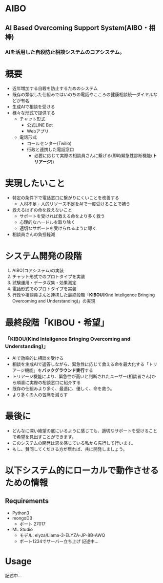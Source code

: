 # AIBO
## AI Based Overcoming Support System(AIBO・相棒)
### AIを活用した自殺防止相談システムのコアシステム。

# 概要
- 近年増加する自殺を防止するためのシステム
- 既存の類似した仕組みではいのちの電話やこころの健康相談統一ダイヤルなどが有名
- 生成AIで相談を受ける
- 様々な形式で提供する
  - チャット形式
    - 公式LINE Bot
    - Webアプリ
  - 電話形式
    - コールセンター(Twilio)
    - 行政と連携した電話窓口
      - 必要に応じて実際の相談員さんに繋げる(即時緊急性診断機能(**トリアージ**))

# 実現したいこと
- 特定の条件下で電話窓口に繋がりにくいことを改善する
  - 人材不足・人的リソース不足をAIで一度受けることで補う
- 救えるはずの命を救えないこと
  - サポートを受ければ救える命をより多く救う
  - 心理的なハードルを取り除く
  - 適切なサポートを受けられるように導く
- 相談員さんの負担軽減

# システム開発の段階
1. AIBO(コアシステム)の実装
2. チャット形式でのプロトタイプを実装
3. 試験運用・データ収集・効果測定
4. 電話形式でのプロトタイプを実装
5. 行政や相談員さんと連携した最終段階「**KIBOU**(Kind Inteligence Bringing Overcoming and Understanding)」の実現

# 最終段階「KIBOU・希望」
### 「**KIBOU**(Kind Inteligence Bringing Overcoming and Understanding)」
- AIで効率的に相談を受ける
- 相談を生成AIで返答しながら、緊急性に応じて救える命を最大化する「トリアージ機能」を**バックグラウンド実行**する
- トリアージ機能により、緊急性が高いと判断されたユーザー(相談者さん)から順番に実際の相談窓口に紹介する
- 既存の仕組みより多く、最適に、優しく、命を救う。
- より多くの人の苦痛を減らす

# 最後に
- どんなに深い絶望の底にいるように感じても、適切なサポートを受けることで希望を見出すことができます。
- このシステムの開発は恩を感じている私から先行して行います。
- もし、賛同してくださる方が居れば、共に開発しましょう。

# 以下システム的にローカルで動作させるための情報

## Requirements
- Python3
- mongoDB
  - ポート 27017
- ML Studio
  - モデル: elyza/Llama-3-ELYZA-JP-8B-AWQ
  - ポート1234でサーバー立ち上げ
記述中...
# Usage
記述中...